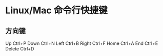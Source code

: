 
# Linux/Mac 命令行快捷键

## 方向键
Up     Ctrl+P
Down   Ctrl+N
Left   Ctrl+B
Right  Ctrl+F
Home   Ctrl+A
End    Ctrl+E
Delete Ctrl+D



